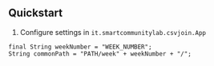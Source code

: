 ## Quickstart

1. Configure settings in `it.smartcommunitylab.csvjoin.App`

```
final String weekNumber = "WEEK_NUMBER";
String commonPath = "PATH/week" + weekNumber + "/";
```
